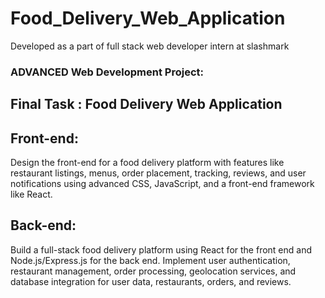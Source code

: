 # Food_Delivery_Web_Application
Developed as a part of full stack web developer intern at slashmark
### ADVANCED Web Development Project:
## Final Task : Food Delivery Web Application

## Front-end: 
Design the front-end for a food delivery platform with features like restaurant listings, menus, order placement, tracking, reviews, and user notifications using advanced CSS, JavaScript, and a front-end framework like React.

## Back-end: 
Build a full-stack food delivery platform using React for the front end and Node.js/Express.js for the back end. Implement user authentication, restaurant management, order processing, geolocation services, and database integration for user data, restaurants, orders, and reviews.
